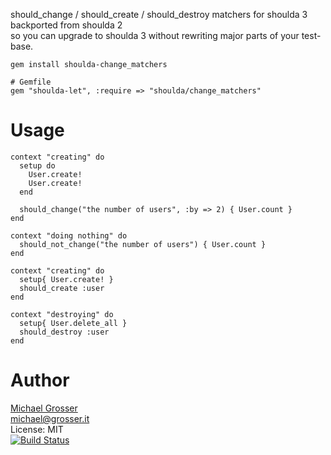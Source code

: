 should_change / should_create / should_destroy matchers for shoulda 3 backported from shoulda 2<br/>
so you can upgrade to shoulda 3 without rewriting major parts of your test-base.

    gem install shoulda-change_matchers

    # Gemfile
    gem "shoulda-let", :require => "shoulda/change_matchers"

Usage
=====

<!-- example -->
    context "creating" do
      setup do
        User.create!
        User.create!
      end

      should_change("the number of users", :by => 2) { User.count }
    end

    context "doing nothing" do
      should_not_change("the number of users") { User.count }
    end

    context "creating" do
      setup{ User.create! }
      should_create :user
    end

    context "destroying" do
      setup{ User.delete_all }
      should_destroy :user
    end
<!-- example -->


Author
======
[Michael Grosser](http://grosser.it)<br/>
michael@grosser.it<br/>
License: MIT<br/>
[![Build Status](https://secure.travis-ci.org/grosser/shoulda_change_matchers.png)](http://travis-ci.org/grosser/shoulda_change_matchers)
